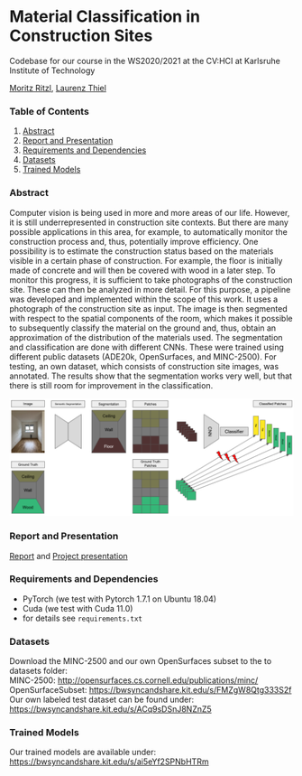 # Material Classification in Construction Sites
Codebase for our course in the WS2020/2021 at the CV:HCI at Karlsruhe Institute of Technology

[Moritz Ritzl](https://github.com/m0ritzl), 
[Laurenz Thiel](https://github.com/lrnzthl) 

### Table of Contents
1. [Abstract](#abstract)
2. [Report and Presentation](#report-and-presentation)
3. [Requirements and Dependencies](#requirements-and-dependencies)
4. [Datasets](#datasets)
5. [Trained Models](#trained-models)


### Abstract
Computer vision is being used in more and more areas of our life.
However, it is still underrepresented in construction site contexts.
But there are many possible applications in this area, for example, to automatically monitor the construction process and, thus, potentially improve efficiency.
One possibility is to estimate the construction status based on the materials visible in a certain phase of construction.
For example, the floor is initially made of concrete and will then be covered with wood in a later step.
To monitor this progress, it is sufficient to take photographs of the construction site.
These can then be analyzed in more detail.
For this purpose, a pipeline was developed and implemented within the scope of this work.
It uses a photograph of the construction site as input.
The image is then segmented with respect to the spatial components of the room, which makes it possible to subsequently classify the material on the ground and, thus, obtain an approximation of the distribution of the materials used.
The segmentation and classification are done with different CNNs.
These were trained using different public datasets (ADE20k, OpenSurfaces, and MINC-2500).
For testing, an own dataset, which consists of construction site images, was annotated.
The results show that the segmentation works very well, but that there is still room for improvement in the classification.


![Classification Architecture](Patch_classification.png)

### Report and Presentation
[Report](https://github.com/m0ritzl/material-classification-in-construction-sites/blob/main/report/written_report.pdf) and [Project presentation](https://github.com/m0ritzl/material-classification-in-construction-sites/blob/main/report/presentation.pdf) 

### Requirements and Dependencies
- PyTorch (we test with Pytorch 1.7.1 on Ubuntu 18.04)
- Cuda (we test with Cuda 11.0)
- for details see `requirements.txt`

### Datasets
Download the MINC-2500 and our own OpenSurfaces subset to the to datasets folder:\
MINC-2500: http://opensurfaces.cs.cornell.edu/publications/minc/ \
OpenSurfaceSubset: https://bwsyncandshare.kit.edu/s/FMZgW8Qtg333S2f \
Our own labeled test dataset can be found under: https://bwsyncandshare.kit.edu/s/ACq9sDSnJ8NZnZ5 

### Trained Models
Our trained models are available under: https://bwsyncandshare.kit.edu/s/ai5eYf2SPNbHTRm
